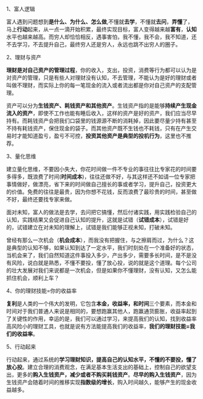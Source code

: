 1、富人逻辑

富人遇到问题想到**是什么、为什么、怎么做**,不懂就**去学**，不懂就**去问**，**弄懂**了，马上**行动**起来，从一点一滴开始积累，最终实现目标，富人变得越来越**富有**，**认知**水平也越来越高。而穷人却恰恰相反，遇事害怕，我不懂，我不会，我不知道，还不去学习，不去提升自己，最终穷人还是穷人，永远也跳不出穷人的圈子。

2、理财与资产

**理财是对自己资产的管理过程**，你的收入，支出，投资，消费等行为都可以认为是对资产的管理，只是有些人对理财没有认知，不去管理，不能认为是好的理财或者叫做不理财，而实际上你的每一笔现金的流入或者流出都是你对自己资产的支配管理。

资产可以分为**生钱资产、耗钱资产和其他资产**。生钱资产指的是能够**持续产生现金流入的资产**，即使不工作也能有睡后收入，这样的资产是好的资产，我们应当尽早持有。而耗钱资产会把我们口袋里的钱源源不断的消耗掉，因此要尽量少持有甚至不持有耗钱资产，保住现金的袋子。而其他资产既不生钱也不耗钱，只有在产生交易时才能知道盈亏，盈亏不可控，**投资其他资产是典型的投机行为**，这里也不推荐。

3、量化思维

建立量化思维，不要因小失大，你花时间做一件不专业的事往往比专家花的时间要多得多，既浪费了时间(**时间成本**)，往往还做不好，与其这样还不如请一位专家把事情做好，做漂亮，省下来的时间做自己擅长的事或者学习，提升自己，投资更大的价值。免费的往往是最贵，因为你想不花钱，反而浪费了最珍贵的时间，甚至做不好，最终还要找专家来做。

面对未知，富人的做法是去学，去问把它搞懂，然后付诸实践，用实践检验自己的认知，实践结果又会促进自己认知的提升，这就是试错（**试错成本**），试错是好的，试错建立在对未知的理解上，试错是我们能够正视未知，打破未知。

曾经有那么一次机会（**机会成本**），而我没有把握住，与之擦肩而过，为什么？这是典型的认知不够，如果认知到达了一定水平，我们时刻处在一个准备好的状态，当机会来了，我们自然知道这件事投入多少，产出多少，需要多长时间，是不是没有风险，说白就是熟悉，不懂不要投，懂了放心投，说的就是这个道理。每个公司的壮大发展对我们来说都是一次机会，但是如果你不懂理财，没有认知，又怎么能抓住机会，顺利上车？

4、你的理财技能=你的收益率

**复利**是人类的一个伟大的发明，它包含**本金，收益率，和时间**三个要素，而本金和时间对于我们普通人来说是相同的，要想跑赢其他人，跑赢通货膨胀，收益率起到了关键性的作用，幸运的是，我们可以通过学习，来提高我们的认知，找到收益率高风险小的理财工具，也就是说有方法能提高我们的收益率，**我们的理财技能=我们的收益率**。

5、行动起来

行动起来，通过系统的**学习理财知识，提高自己的认知水平，不懂的不要投，懂了放心投**。建立合理的消费观念，在满足基本生活支出的基础上，控制自己的欲望支出，更多的**购入生钱资产，减少或者不购买耗钱资产**。**尽早的购入生钱资产**，因为生钱资产会随着时间的推移实现**指数级的增长**，购入时间越久，能够产生的现金收益越多。